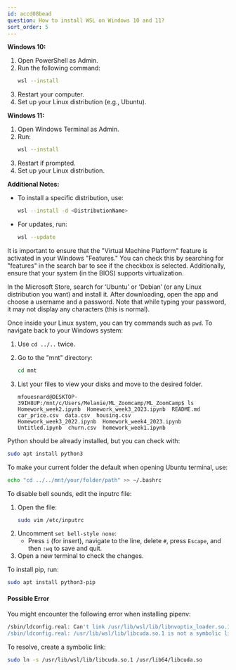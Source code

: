 ```yaml
---
id: accd08bead
question: How to install WSL on Windows 10 and 11?
sort_order: 5
---
```


**Windows 10:**

1. Open PowerShell as Admin.
2. Run the following command:
   ```bash
   wsl --install
   ```
3. Restart your computer.
4. Set up your Linux distribution (e.g., Ubuntu).

**Windows 11:**

1. Open Windows Terminal as Admin.
2. Run:
   ```bash
   wsl --install
   ```
3. Restart if prompted.
4. Set up your Linux distribution.

**Additional Notes:**

- To install a specific distribution, use:
  ```bash
  wsl --install -d <DistributionName>
  ```
- For updates, run:
  ```bash
  wsl --update
  ```

It is important to ensure that the "Virtual Machine Platform" feature is activated in your Windows "Features." You can check this by searching for "features" in the search bar to see if the checkbox is selected. Additionally, ensure that your system (in the BIOS) supports virtualization.

In the Microsoft Store, search for ‘Ubuntu’ or ‘Debian’ (or any Linux distribution you want) and install it. After downloading, open the app and choose a username and a password. Note that while typing your password, it may not display any characters (this is normal).

Once inside your Linux system, you can try commands such as `pwd`. To navigate back to your Windows system:

1. Use `cd ../..` twice.
2. Go to the "mnt" directory:
   ```bash
   cd mnt
   ```
3. List your files to view your disks and move to the desired folder.

   ```
   mfouesnard@DESKTOP-39IH8UP:/mnt/c/Users/Melanie/ML_Zoomcamp/ML_ZoomCamp$ ls
   Homework_week2.ipynb  Homework_week3_2023.ipynb  README.md  car_price.csv  data.csv  housing.csv
   Homework_week3_2022.ipynb  Homework_week4_2023.ipynb  Untitled.ipynb  churn.csv  homework_week1.ipynb
   ```

Python should be already installed, but you can check with:
```bash
sudo apt install python3
```

To make your current folder the default when opening Ubuntu terminal, use:
```bash
echo "cd ../../mnt/your/folder/path" >> ~/.bashrc
```

To disable bell sounds, edit the inputrc file:
1. Open the file:
   ```bash
   sudo vim /etc/inputrc
   ```
2. Uncomment `set bell-style none`:
   - Press `i` (for insert), navigate to the line, delete `#`, press `Escape`, and then `:wq` to save and quit.
3. Open a new terminal to check the changes.

To install pip, run:
```bash
sudo apt install python3-pip
```

#### Possible Error

You might encounter the following error when installing pipenv:
```bash
/sbin/ldconfig.real: Can't link /usr/lib/wsl/lib/libnvoptix_loader.so.1 to libnvoptix.so.1
/sbin/ldconfig.real: /usr/lib/wsl/lib/libcuda.so.1 is not a symbolic link
```
To resolve, create a symbolic link:
```bash
sudo ln -s /usr/lib/wsl/lib/libcuda.so.1 /usr/lib64/libcuda.so
```